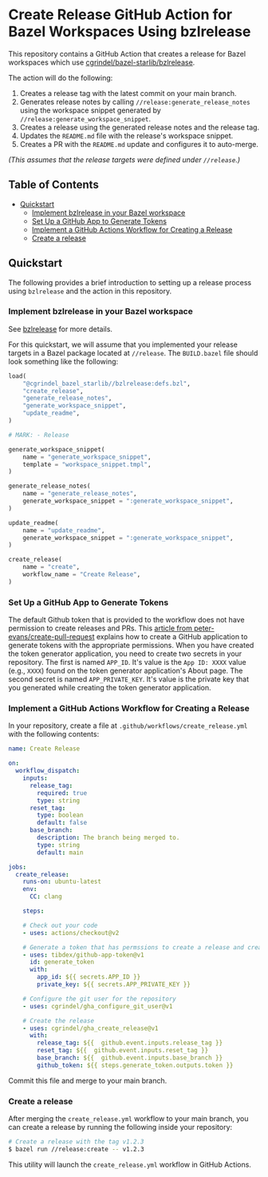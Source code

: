 # Create Release GitHub Action for Bazel Workspaces Using bzlrelease

This repository contains a GitHub Action that creates a release for Bazel workspaces which use
[cgrindel/bazel-starlib/bzlrelease](https://github.com/cgrindel/bazel-starlib/tree/main/bzlrelease).

The action will do the following:

1. Creates a release tag with the latest commit on your main branch.
2. Generates release notes by calling `//release:generate_release_notes` using the workspace snippet
   generated by `//release:generate_workspace_snippet`.
3. Creates a release using the generated release notes and the release tag.
4. Updates the `README.md` file with the release's workspace snippet.
5. Creates a PR with the `README.md` update and configures it to auto-merge.

_(This assumes that the release targets were defined under `//release`.)_

## Table of Contents

* [Quickstart](#quickstart)
  * [Implement bzlrelease in your Bazel workspace](#implement-bzlrelease-in-your-bazel-workspace)
  * [Set Up a GitHub App to Generate Tokens](#set-up-a-github-app-to-generate-tokens)
  * [Implement a GitHub Actions Workflow for Creating a Release](#implement-a-github-actions-workflow-for-creating-a-release)
  * [Create a release](#create-a-release)


## Quickstart

The following provides a brief introduction to setting up a release process using `bzlrelease` and
the action in this repository.

### Implement bzlrelease in your Bazel workspace

See [bzlrelease](https://github.com/cgrindel/bazel-starlib/tree/main/bzlrelease) for more details.

For this quickstart, we will assume that you implemented your release targets in a Bazel package
located at `//release`. The `BUILD.bazel` file should look something like the following:

```python
load(
    "@cgrindel_bazel_starlib//bzlrelease:defs.bzl",
    "create_release",
    "generate_release_notes",
    "generate_workspace_snippet",
    "update_readme",
)

# MARK: - Release

generate_workspace_snippet(
    name = "generate_workspace_snippet",
    template = "workspace_snippet.tmpl",
)

generate_release_notes(
    name = "generate_release_notes",
    generate_workspace_snippet = ":generate_workspace_snippet",
)

update_readme(
    name = "update_readme",
    generate_workspace_snippet = ":generate_workspace_snippet",
)

create_release(
    name = "create",
    workflow_name = "Create Release",
)

```


### Set Up a GitHub App to Generate Tokens

The default Github token that is provided to the workflow does not have permission to create
releases and PRs. This [article from
peter-evans/create-pull-request](https://github.com/peter-evans/create-pull-request/blob/master/docs/concepts-guidelines.md#authenticating-with-github-app-generated-tokens)
explains how to create a GitHub application to generate tokens with the appropriate permissions.
When you have created the token generator application, you need to create two secrets in your
repository. The first is named `APP_ID`. It's value is the `App ID: XXXX` value (e.g., `XXXX`) found
on the token generator application's About page. The second secret is named `APP_PRIVATE_KEY`. It's
value is the private key that you generated while creating the token generator application.


### Implement a GitHub Actions Workflow for Creating a Release

In your repository, create a file at `.github/workflows/create_release.yml` with the following
contents:

```yaml
name: Create Release

on:
  workflow_dispatch:
    inputs:
      release_tag:
        required: true
        type: string
      reset_tag:
        type: boolean
        default: false
      base_branch:
        description: The branch being merged to.
        type: string
        default: main

jobs:
  create_release:
    runs-on: ubuntu-latest
    env:
      CC: clang

    steps:

    # Check out your code
    - uses: actions/checkout@v2

    # Generate a token that has permssions to create a release and create PRs.
    - uses: tibdex/github-app-token@v1
      id: generate_token
      with:
        app_id: ${{ secrets.APP_ID }}
        private_key: ${{ secrets.APP_PRIVATE_KEY }}

    # Configure the git user for the repository
    - uses: cgrindel/gha_configure_git_user@v1

    # Create the release
    - uses: cgrindel/gha_create_release@v1
      with:
        release_tag: ${{  github.event.inputs.release_tag }}
        reset_tag: ${{  github.event.inputs.reset_tag }}
        base_branch: ${{  github.event.inputs.base_branch }}
        github_token: ${{ steps.generate_token.outputs.token }}
```

Commit this file and merge to your main branch.


### Create a release

After merging the `create_release.yml` workflow to your main branch, you can create a release by
running the following inside your repository:

```sh
# Create a release with the tag v1.2.3
$ bazel run //release:create -- v1.2.3
```

This utility will launch the `create_release.yml` workflow in GitHub Actions.
